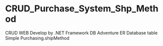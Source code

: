 # CRUD_Purchase_System_Shp_Method
CRUD WEB Develop by .NET Framework DB Adventure ER Database table  Simple Purchasing.shipMethod

